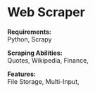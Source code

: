 # Web Scraper

**Requirements:**   
Python, Scrapy

**Scraping Abilities:**  
Quotes, Wikipedia, Finance,

**Features:**  
File Storage, Multi-Input,
